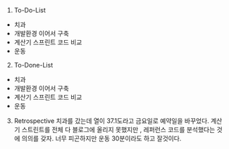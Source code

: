 1. To-Do-List
- 치과
- 개발환경 이어서 구축
- 계산기 스프린트 코드 비교
- 운동


2. To-Done-List
- 치과
- 개발환경 이어서 구축
- 계산기 스프린트 코드 비교
- 운동




3. Retrospective
치과를 갔는데 열이 37.1도라고 금요일로 예약일을 바꾸었다.
계산기 스트린트를 전체 다 블로그에 올리지 못했지만 , 레퍼런스 코드를 분석했다는 것에 의의를 갖자.
너무 피곤하지만 운동 30분이라도 하고 잘것이다.